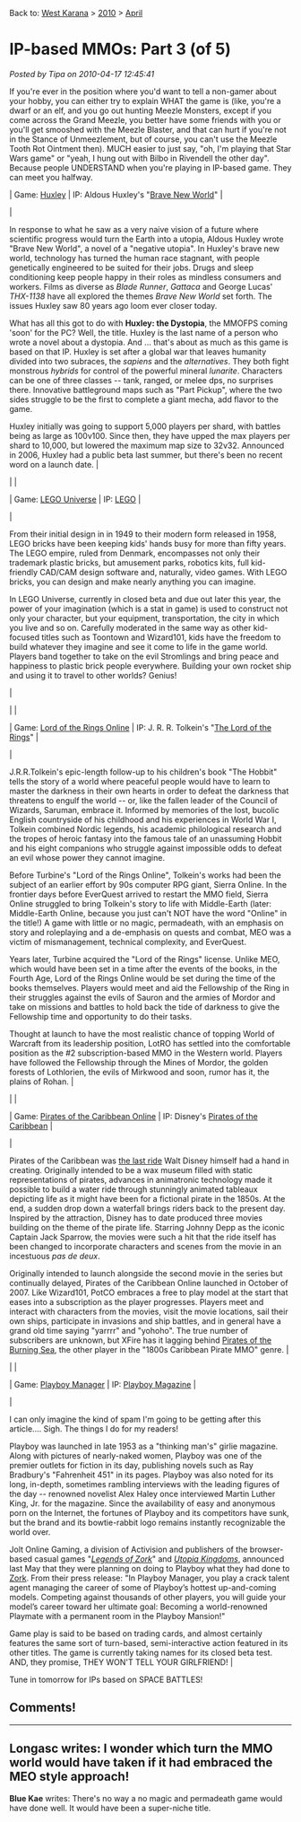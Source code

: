 Back to: [West Karana](/posts/westkarana.md) > [2010](/posts/2010/westkarana.md) > [April](./westkarana.md)
# IP-based MMOs: Part 3 (of 5)

*Posted by Tipa on 2010-04-17 12:45:41*

If you're ever in the position where you'd want to tell a non-gamer about your hobby, you can either try to explain WHAT the game is (like, you're a dwarf or an elf, and you go out hunting Meezle Monsters, except if you come across the Grand Meezle, you better have some friends with you or you'll get smooshed with the Meezle Blaster, and that can hurt if you're not in the Stance of Unmeezlement, but of course, you can't use the Meezle Tooth Rot Ointment then). MUCH easier to just say, "oh, I'm playing that Star Wars game" or "yeah, I hung out with Bilbo in Rivendell the other day". Because people UNDERSTAND when you're playing in IP-based game. They can meet you halfway.





| Game: [Huxley](http://huxley.ijji.com/) |
 IP: Aldous Huxley's "[Brave New World](http://en.wikipedia.org/wiki/Brave_New_World)" |


| 

In response to what he saw as a very naive vision of a future where scientific progress would turn the Earth into a utopia, Aldous Huxley wrote "Brave New World", a novel of a "negative utopia". In Huxley's brave new world, technology has turned the human race stagnant, with people genetically engineered to be suited for their jobs. Drugs and sleep conditioning keep people happy in their roles as mindless consumers and workers. Films as diverse as *Blade Runner*, *Gattaca* and George Lucas' *THX-1138* have all explored the themes *Brave New World* set forth. The issues Huxley saw 80 years ago loom ever closer today.

What has all this got to do with **Huxley: the Dystopia**, the MMOFPS coming 'soon' for the PC? Well, the title. Huxley is the last name of a person who wrote a novel about a dystopia. And ... that's about as much as this game is based on that IP. Huxley is set after a global war that leaves humanity divided into two subraces, the *sapiens* and the *alternatives*. They both fight monstrous *hybrids* for control of the powerful mineral *lunarite*. Characters can be one of three classes -- tank, ranged, or melee dps, no surprises there. Innovative battleground maps such as "Part Pickup", where the two sides struggle to be the first to complete a giant mecha, add flavor to the game.

Huxley initially was going to support 5,000 players per shard, with battles being as large as 100v100. Since then, they have upped the max players per shard to 10,000, but lowered the maximum map size to 32v32. Announced in 2006, Huxley had a public beta last summer, but there's been no recent word on a launch date.
 |


|  |

| Game: [LEGO Universe](http://universe.lego.com/en-us/Default.aspx) |
 IP: [LEGO](http://www.lego.com/) |


| 

From their initial design in in 1949 to their modern form released in 1958, LEGO bricks have been keeping kids' hands busy for more than fifty years. The LEGO empire, ruled from Denmark, encompasses not only their trademark plastic bricks, but amusement parks, robotics kits, full kid-friendly CAD/CAM design software and, naturally, video games. With LEGO bricks, you can design and make nearly anything you can imagine.

In LEGO Universe, currently in closed beta and due out later this year, the power of your imagination (which is a stat in game) is used to construct not only your character, but your equipment, transportation, the city in which you live and so on. Carefully moderated in the same way as other kid-focused titles such as Toontown and Wizard101, kids have the freedom to build whatever they imagine and see it come to life in the game world. Players band together to take on the evil Stromlings and bring peace and happiness to plastic brick people everywhere. Building your own rocket ship and using it to travel to other worlds? Genius!

 |


|  |

| Game: [Lord of the Rings Online](http://lotro.turbine.com/) |
 IP: J. R. R. Tolkein's "[The Lord of the Rings](http://en.wikipedia.org/wiki/The_Lord_of_the_Rings)" |


| 

J.R.R.Tolkein's epic-length follow-up to his children's book "The Hobbit" tells the story of a world where peaceful people would have to learn to master the darkness in their own hearts in order to defeat the darkness that threatens to engulf the world -- or, like the fallen leader of the Council of Wizards, Saruman, embrace it. Informed by memories of the lost, bucolic English countryside of his childhood and his experiences in World War I, Tolkein combined Nordic legends, his academic philological research and the tropes of heroic fantasy into the famous tale of an unassuming Hobbit and his eight companions who struggle against impossible odds to defeat an evil whose power they cannot imagine.

Before Turbine's "Lord of the Rings Online", Tolkein's works had been the subject of an earlier effort by 90s computer RPG giant, Sierra Online. In the frontier days before EverQuest arrived to restart the MMO field, Sierra Online struggled to bring Tolkein's story to life with Middle-Earth (later: Middle-Earth Online, because you just can't NOT have the word "Online" in the title!) A game with little or no magic, permadeath, with an emphasis on story and roleplaying and a de-emphasis on quests and combat, MEO was a victim of mismanagement, technical complexity, and EverQuest.

Years later, Turbine acquired the "Lord of the Rings" license. Unlike MEO, which would have been set in a time after the events of the books, in the Fourth Age, Lord of the Rings Online would be set during the time of the books themselves. Players would meet and aid the Fellowship of the Ring in their struggles against the evils of Sauron and the armies of Mordor and take on missions and battles to hold back the tide of darkness to give the Fellowship time and opportunity to do their tasks.

Thought at launch to have the most realistic chance of topping World of Warcraft from its leadership position, LotRO has settled into the comfortable position as the #2 subscription-based MMO in the Western world. Players have followed the Fellowship through the Mines of Mordor, the golden forests of Lothlorien, the evils of Mirkwood and soon, rumor has it, the plains of Rohan.
 |


|  |

| Game: [Pirates of the Caribbean Online](http://piratesonline.go.com/) |
 IP: Disney's [Pirates of the Caribbean](http://disneyworld.disney.go.com/parks/magic-kingdom/attractions/pirates-of-the-caribbean/) |


| 

Pirates of the Caribbean was [the last ride](http://en.wikipedia.org/wiki/Pirates_of_the_Caribbean_(attraction)) Walt Disney himself had a hand in creating. Originally intended to be a wax museum filled with static representations of pirates, advances in animatronic technology made it possible to build a water ride through stunningly animated tableaux depicting life as it might have been for a fictional pirate in the 1850s. At the end, a sudden drop down a waterfall brings riders back to the present day. Inspired by the attraction, Disney has to date produced three movies building on the theme of the pirate life. Starring Johnny Depp as the iconic Captain Jack Sparrow, the movies were such a hit that the ride itself has been changed to incorporate characters and scenes from the movie in an incestuous *pas de deux*.

Originally intended to launch alongside the second movie in the series but continually delayed, Pirates of the Caribbean Online launched in October of 2007. Like Wizard101, PotCO embraces a free to play model at the start that eases into a subscription as the player progresses. Players meet and interact with characters from the movies, visit the movie locations, sail their own ships, participate in invasions and ship battles, and in general have a grand old time saying "yarrrr" and "yohoho". The true number of subscribers are unknown, but XFire has it lagging behind [Pirates of the Burning Sea](http://www.burningsea.com/), the other player in the "1800s Caribbean Pirate MMO" genre.
 |


|  |

| Game: [Playboy Manager](http://www.playboymanager.com/) |
 IP: [Playboy Magazine](http://www.playboy.com/) |


| 

I can only imagine the kind of spam I'm going to be getting after this article.... Sigh. The things I do for my readers!

Playboy was launched in late 1953 as a "thinking man's" girlie magazine. Along with pictures of nearly-naked women, Playboy was one of the premier outlets for fiction in its day, publishing novels such as Ray Bradbury's "Fahrenheit 451" in its pages. Playboy was also noted for its long, in-depth, sometimes rambling interviews with the leading figures of the day -- renowned novelist Alex Haley once interviewed Martin Luther King, Jr. for the magazine. Since the availability of easy and anonymous porn on the Internet, the fortunes of Playboy and its competitors have sunk, but the brand and its bowtie-rabbit logo remains instantly recognizable the world over.

Jolt Online Gaming, a division of Activision and publishers of the browser-based casual games "[*Legends of Zork*](http://legendsofzork.com/)" and [*Utopia Kingdoms*](http://www.utopiakingdoms.com/), announced last May that they were planning on doing to Playboy what they had done to [Zork](http://www.infocom-if.org/downloads/downloads.html). From their press release: "In Playboy Manager, you play a crack talent agent managing the career of some of Playboy’s hottest up-and-coming models. Competing against thousands of other players, you will guide your model’s career toward her ultimate goal: Becoming a world-renowned Playmate with a permanent room in the Playboy Mansion!"

Game play is said to be based on trading cards, and almost certainly features the same sort of turn-based, semi-interactive action featured in its other titles. The game is currently taking names for its closed beta test. AND, they promise, THEY WON'T TELL YOUR GIRLFRIEND!
 |





Tune in tomorrow for IPs based on SPACE BATTLES!


## Comments!
---
**Longasc** writes: I wonder which turn the MMO world would have taken if it had embraced the MEO style approach!
---
**Blue Kae** writes: There's no way a no magic and permadeath game would have done well. It would have been a super-niche title.
